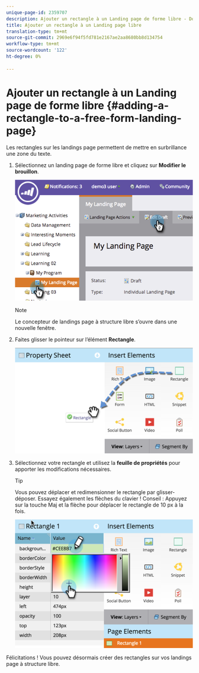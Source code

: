 ```yaml
---
unique-page-id: 2359707
description: Ajouter un rectangle à un Landing page de forme libre - Documents marketing - Documentation du produit
title: Ajouter un rectangle à un Landing page libre
translation-type: tm+mt
source-git-commit: 2969e6f94f5fd781e2167ae2aa8680bb8d134754
workflow-type: tm+mt
source-wordcount: '122'
ht-degree: 0%

---
```



# Ajouter un rectangle à un Landing page de forme libre {#adding-a-rectangle-to-a-free-form-landing-page}

Les rectangles sur les landings page permettent de mettre en surbrillance une zone du texte.

1. Sélectionnez un landing page de forme libre et cliquez sur **Modifier le brouillon**.

   ![](assets/image2014-9-16-14-3a50-3a51.png)

   >[!NOTE]
   >
   >Le concepteur de landings page à structure libre s’ouvre dans une nouvelle fenêtre.

1. Faites glisser le pointeur sur l’élément **Rectangle**.

   ![](assets/image2015-5-21-14-3a48-3a45.png)

1. Sélectionnez votre rectangle et utilisez la **feuille de propriétés** pour apporter les modifications nécessaires.

   >[!TIP]
   >
   >Vous pouvez déplacer et redimensionner le rectangle par glisser-déposer. Essayez également les flèches du clavier ! Conseil : Appuyez sur la touche Maj et la flèche pour déplacer le rectangle de 10 px à la fois.

   ![](assets/image2015-5-21-14-3a50-3a24.png)

Félicitations ! Vous pouvez désormais créer des rectangles sur vos landings page à structure libre.
